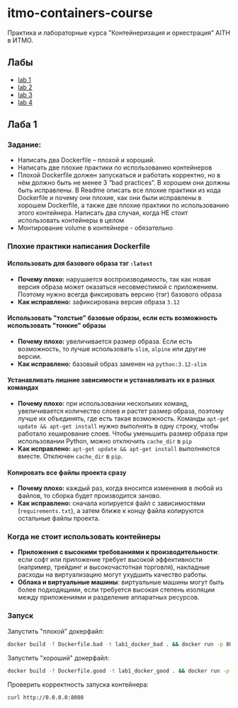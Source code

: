 # itmo-containers-course

Практика и лабораторные курса "Контейнеризация и оркестрация" AITH в ИТМО.

## Лабы

- [lab 1](https://github.com/boomb0om/itmo-containers-course/tree/lab1)
- [lab 2](https://github.com/boomb0om/itmo-containers-course/tree/lab2)
- [lab 3](https://github.com/boomb0om/itmo-containers-course/tree/lab3)
- [lab 4](https://github.com/boomb0om/itmo-containers-course/tree/lab4)

## Лаба 1

### Задание:
- Написать два Dockerfile – плохой и хороший. 
- Написать две плохие практики по использованию контейнеров
- Плохой Dockerfile должен запускаться и работать корректно, но в нём должно быть не менее 3 “bad practices”. В хорошем они должны быть исправлены. В Readme описать все плохие практики из кода Dockerfile и почему они плохие, как они были исправлены в хорошем Dockerfile, а также две плохие практики по использованию этого контейнера. Написать два случая, когда НЕ стоит использовать контейнеры в целом
- Монтирование volume в контейнере - обязательно

### Плохие практики написания Dockerfile

#### Использовать для базового образа тэг `:latest`
- **Почему плохо:** нарушается воспроизводимость, так как новая версия образа может оказаться несовместимой с приложением. Поэтому нужно всегда фиксировать версию (тэг) базового образа
- **Как исправлено:** зафиксирована версия образа `3.12`

#### Использовать "толстые" базовые образы, если есть возможность использовать "тонкие" образы 
- **Почему плохо:** увеличивается размер образа. Если есть возможность, то лучше использовать `slim`, `alpine` или другие версии.
- **Как исправлено:** базовый образ заменен на `python:3.12-slim`

#### Устанавливать лишние зависимости и устанавливать их в разных командах
- **Почему плохо:** при использовании нескольких команд, увеличивается количество слоев и растет размер образа, поэтому лучше их объединять, где есть такая возможность. Команды `apt-get update && apt-get install` нужно выполнять в одну строку, чтобы работало хеширование слоев. Чтобы уменьшить размер образа при использовании Python, можно отключить `cache_dir` в `pip`
- **Как исправлено:** `apt-get update && apt-get install` выполняются вместе. Отключен `cache_dir` в `pip`.

#### Копировать все файлы проекта сразу
- **Почему плохо:** каждый раз, когда вносится изменения в любой из файлов, то сборка будет производится заново.
- **Как исправлено:** сначала копируется файл с зависимостями (`requirements.txt`), а затем ближе к концу файла копируются остальные файлы проекта. 

### Когда не стоит использовать контейнеры

- **Приложения с высокими требованиями к производительности**: если софт или приложение требует высокой эффективности (например, трейдинг и высокочастотная торговля), накладные расходы на виртуализацию могут ухудшить качество работы.
- **Облака и виртуальные машины**: виртуальные машины могут быть более подходящими, если требуется высокая степень изоляции между приложениями и разделение аппаратных ресурсов.

### Запуск

Запустить "плохой" докерфайл:
```bash
docker build -f Dockerfile.bad -t lab1_docker_bad . && docker run -p 8080:8080 -it lab1_docker_bad
```

Запустить "хороший" докерфайл:
```bash
docker build -f Dockerfile.good -t lab1_docker_good . && docker run -p 8080:8080 -it lab1_docker_good
```

Проверить корректность запуска контейнера:
```bash
curl http://0.0.0.0:8080
```